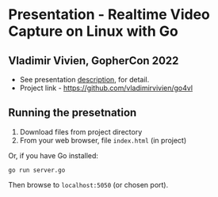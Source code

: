 # Presentation - Realtime Video Capture on Linux with Go

## Vladimir Vivien, GopherCon 2022

* See presentation [description](https://www.gophercon.com/agenda/speakers/1705583), for detail.
* Project link - https://github.com/vladimirvivien/go4vl

## Running the presetnation

1. Download files from project directory
2. From your web browser, file `index.html` (in project)

Or, if you have Go installed:

```
go run server.go
```

Then browse to `localhost:5050` (or chosen port).
